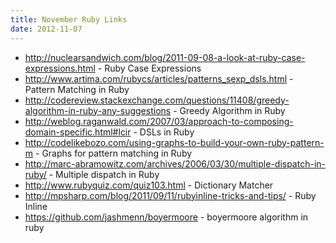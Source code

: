 ```yaml
---
title: November Ruby Links
date: 2012-11-07
---
```

* <http://nuclearsandwich.com/blog/2011-09-08-a-look-at-ruby-case-expressions.html> - Ruby Case Expressions
* <http://www.artima.com/rubycs/articles/patterns_sexp_dsls.html> - Pattern Matching in Ruby
* <http://codereview.stackexchange.com/questions/11408/greedy-algorithm-in-ruby-any-suggestions> - Greedy Algorithm in Ruby
* <http://weblog.raganwald.com/2007/03/approach-to-composing-domain-specific.html#lcir> - DSLs in Ruby
* <http://codelikebozo.com/using-graphs-to-build-your-own-ruby-pattern-m> - Graphs for pattern matching in Ruby
* <http://marc-abramowitz.com/archives/2006/03/30/multiple-dispatch-in-ruby/> - Multiple dispatch in Ruby
* <http://www.rubyquiz.com/quiz103.html> - Dictionary Matcher
* <http://mpsharp.com/blog/2011/09/11/rubyinline-tricks-and-tips/> - Ruby Inline
* <https://github.com/jashmenn/boyermoore> - boyermoore algorithm in ruby

